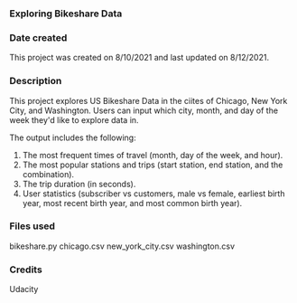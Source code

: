 ### Exploring Bikeshare Data

### Date created
This project was created on 8/10/2021 and last updated on 8/12/2021.

### Description
This project explores US Bikeshare Data in the ciites of Chicago, New York City, and Washington. Users can input which city, month, and day of the week they'd like to explore data in. 

The output includes the following:
1) The most frequent times of travel (month, day of the week, and hour).
2) The most popular stations and trips (start station, end station, and the combination).
3) The trip duration (in seconds).
4) User statistics (subscriber vs customers, male vs female, earliest birth year, most recent birth year, and most common birth year). 

### Files used
bikeshare.py
chicago.csv
new_york_city.csv
washington.csv

### Credits
Udacity
